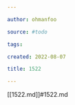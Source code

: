 ```yaml
---

author: ohmanfoo

source: #todo

tags: 

created: 2022-08-07

title: 1522

---
```

[[1522.md]]#1522.md